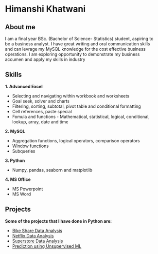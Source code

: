 # Himanshi Khatwani
## About me
<p>I am a final year BSc. (Bachelor of Science- Statistics) student, aspiring to be a business analyst. I have great writing and oral communication skills and can levrage my MySQL knowledge for the cost effective business operations. I am exploring opportunity to demonstrate my business accumen and apply my skills in industry</p>

## Skills
**1. Advanced Excel**
 - Selecting and navigating within workbook and worksheets
 - Goal seek, solver and charts
 - Filtering, sorting, subtotal, pivot table and conditional formatting
 - Cell references, paste special 
 - Fomula and functions - Mathematical, statistical, logical, conditional, lookup, array, date and time 
 
**2. MySQL**
 - Aggregation functions, logical operators, comparison operators
 - Window functions 
 - Subqueries
 
**3. Python**
 - Numpy, pandas, seaborn and matplotlib 
 
**4. MS Office**
 - MS Powerpoint
 - MS Word
 
## Projects
**Some of the projects that I have done in Python are:**
* [Bike Share Data Analysis](https://himanshi-png.github.io/Bikeshare-Data-Analysis/)
* [Netflix Data Analysis](https://himanshi-png.github.io/Netflix-Data-Analysis/)
* [Superstore Data Analysis](https://himanshi-png.github.io/Superstore_Data_Analysis/)
* [Prediction using Unsupervised ML](https://himanshi-png.github.io/K-Means_Iris_Dataset/)

<!--
**himanshi-png/himanshi-png** is a ✨ _special_ ✨ repository because its `README.md` (this file) appears on your GitHub profile.

Here are some ideas to get you started:

- 🔭 I’m currently working on ...
- 🌱 I’m currently learning ...
- 👯 I’m looking to collaborate on ...
- 🤔 I’m looking for help with ...
- 💬 Ask me about ...
- 📫 How to reach me: ...
- 😄 Pronouns: ...
- ⚡ Fun fact: ..
-->

 
